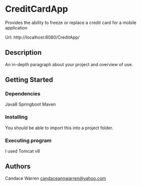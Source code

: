 # CreditCardApp

Provides the ability to freeze or replace a credit card for a mobile application

Url:
http://localhost:8080/CreditApp/
## Description

An in-depth paragraph about your project and overview of use.

## Getting Started

### Dependencies

Java8
Springboot
Maven

### Installing

You should be able to import this into a project folder.  
### Executing program
I used Tomcat v8


## Authors

Candace Warren
candaceannwarren@yahoo.com

